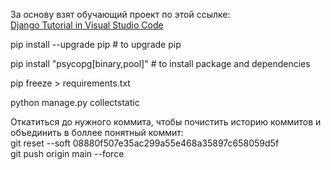 За основу взят обучающий проект по этой ссылке:  
[Django Tutorial in Visual Studio Code](https://code.visualstudio.com/docs/python/tutorial-django)

pip install --upgrade pip           # to upgrade pip

pip install "psycopg[binary,pool]"  # to install package and dependencies


pip freeze > requirements.txt


python manage.py collectstatic


Откатиться до нужного коммита, чтобы почистить историю коммитов и объединить в боллее понятный коммит:  
git reset --soft 08880f507e35ac299a55e468a35897c658059d5f  
git push origin main --force
